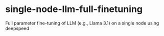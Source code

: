 # single-node-llm-full-finetuning

Full parameter fine-tuning of LLM (e.g., Llama 3.1) on a single node using deepspeed
